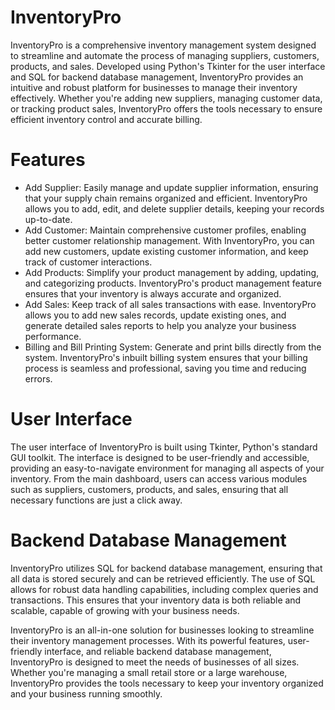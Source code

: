 # InventoryPro
InventoryPro is a comprehensive inventory management system designed to streamline and automate the process of managing suppliers, customers, products, and sales. Developed using Python's Tkinter for the user interface and SQL for backend database management, InventoryPro provides an intuitive and robust platform for businesses to manage their inventory effectively. Whether you're adding new suppliers, managing customer data, or tracking product sales, InventoryPro offers the tools necessary to ensure efficient inventory control and accurate billing.

# Features

* Add Supplier: Easily manage and update supplier information, ensuring that your supply chain remains organized and efficient. InventoryPro allows you to add, edit, and delete supplier details, keeping your records up-to-date.
* Add Customer: Maintain comprehensive customer profiles, enabling better customer relationship management. With InventoryPro, you can add new customers, update existing customer information, and keep track of customer interactions.
 * Add Products: Simplify your product management by adding, updating, and categorizing products. InventoryPro's product management feature ensures that your inventory is always accurate and organized.
* Add Sales: Keep track of all sales transactions with ease. InventoryPro allows you to add new sales records, update existing ones, and generate detailed sales reports to help you analyze your business performance.
* Billing and Bill Printing System: Generate and print bills directly from the system. InventoryPro's inbuilt billing system ensures that your billing process is seamless and professional, saving you time and reducing errors.

# User Interface
The user interface of InventoryPro is built using Tkinter, Python's standard GUI toolkit. The interface is designed to be user-friendly and accessible, providing an easy-to-navigate environment for managing all aspects of your inventory. From the main dashboard, users can access various modules such as suppliers, customers, products, and sales, ensuring that all necessary functions are just a click away.

# Backend Database Management
InventoryPro utilizes SQL for backend database management, ensuring that all data is stored securely and can be retrieved efficiently. The use of SQL allows for robust data handling capabilities, including complex queries and transactions. This ensures that your inventory data is both reliable and scalable, capable of growing with your business needs.

InventoryPro is an all-in-one solution for businesses looking to streamline their inventory management processes. With its powerful features, user-friendly interface, and reliable backend database management, InventoryPro is designed to meet the needs of businesses of all sizes. Whether you're managing a small retail store or a large warehouse, InventoryPro provides the tools necessary to keep your inventory organized and your business running smoothly.
